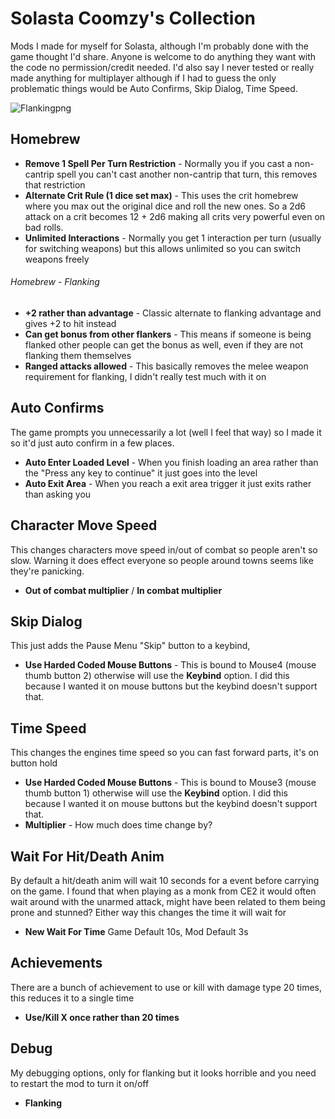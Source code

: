 # Solasta Coomzy's Collection
Mods I made for myself for Solasta, although I'm probably done with the game thought I'd share. Anyone is welcome to do anything they want with the code no permission/credit needed. I'd also say I never tested or really made anything for multiplayer although if I had to guess the only problematic things would be Auto Confirms, Skip Dialog, Time Speed.

![Flankingpng](https://user-images.githubusercontent.com/7538829/179759945-5ba5a3e9-5a11-4378-8ee5-4e73b395e5ca.png)
 
## Homebrew
- **Remove 1 Spell Per Turn Restriction** - Normally you if you cast a non-cantrip spell you can't cast another non-cantrip that turn, this removes that restriction
- **Alternate Crit Rule (1 dice set max)** - This uses the crit homebrew where you max out the original dice and roll the new ones. So a 2d6 attack on a crit becomes 12 + 2d6 making all crits very powerful even on bad rolls.
- **Unlimited Interactions** - Normally you get 1 interaction per turn (usually for switching weapons) but this allows unlimited so you can switch weapons freely

###### Homebrew - Flanking
- **+2 rather than advantage** - Classic alternate to flanking advantage and gives +2 to hit instead
- **Can get bonus from other flankers** - This means if someone is being flanked other people can get the bonus as well, even if they are not flanking them themselves
- **Ranged attacks allowed** - This basically removes the melee weapon requirement for flanking, I didn't really test much with it on 

## Auto Confirms
The game prompts you unnecessarily a lot (well I feel that way) so I made it so it'd just auto confirm in a few places.
- **Auto Enter Loaded Level** - When you finish loading an area rather than the "Press any key to continue" it just goes into the level
- **Auto Exit Area** - When you reach a exit area trigger it just exits rather than asking you

## Character Move Speed
This changes characters move speed in/out of combat so people aren't so slow. Warning it does effect everyone so people around towns seems like they're panicking.
- **Out of combat multiplier** / **In combat multiplier**

## Skip Dialog

This just adds the Pause Menu "Skip" button to a keybind, 
- **Use Harded Coded Mouse Buttons** - This is bound to Mouse4 (mouse thumb button 2) otherwise will use the **Keybind** option. I did this because I wanted it on mouse buttons but the keybind doesn't support that.

## Time Speed
This changes the engines time speed so you can fast forward parts, it's on button hold
- **Use Harded Coded Mouse Buttons** - This is bound to Mouse3 (mouse thumb button 1) otherwise will use the **Keybind** option. I did this because I wanted it on mouse buttons but the keybind doesn't support that.
- **Multiplier** - How much does time change by?

## Wait For Hit/Death Anim
By default a hit/death anim will wait 10 seconds for a event before carrying on the game. I found that when playing as a monk from CE2 it would often wait around with the unarmed attack, might have been related to them being prone and stunned? Either way this changes the time it will wait for
- **New Wait For Time** Game Default 10s, Mod Default 3s

## Achievements
There are a bunch of achievement to use or kill with damage type 20 times, this reduces it to a single time  
- **Use/Kill X once rather than 20 times**

## Debug
My debugging options, only for flanking but it looks horrible and you need to restart the mod to turn it on/off
- **Flanking**

